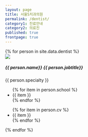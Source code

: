 ```yaml
---
layout: page
title: 서울S치과의원
permalink: /dentist/
category1: 진료안내
category2: 의료진
published: true
frontpage: true
---
```

<div id="dentist">

<div class="row">
{% for person in site.data.dentist %}

  <div class="col-12 person">
    <div class="card">
      <div class="card-body">
        <div class="portrait" >
            <img onclick="window.open('{{ person.link }}');" src="{% if person.portrait %}{{site.url}}/img/{{ person.portrait}}{% elsif person.extportrait %}{{ person.extportrait }}{% else %}{{site.url}}/img/anonymous.jpg{% endif %}">
        </div>
        <div class="info">
          <h5 class="card-title">{{ person.name}} {{ person.jobtitle}}</h5>
          <p class="card-text">{{ person.specialty }}</p>
          <ul>
          {% for item in person.school %}
          <li>{{ item }}</li>
          {% endfor %}
          </ul>
          <ul>
          {% for item in person.cv %}
          <li>{{ item }}</li>
          {% endfor %}
          </ul>
        </div>
      </div>
    </div>
  </div>
{% endfor %}
</div>

</div>
